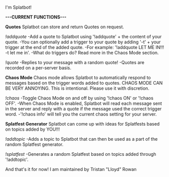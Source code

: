 I'm Splatbot!

**---CURRENT FUNCTIONS---**

**Quotes**
Splatbot can store and return Quotes on request.

*!addquote*
    -Add a quote to Splatbot using '!addquote' + the content of your quote.
        -You can optionally add a trigger to your quote by adding '-t' + your trigger at the end of the added quote.
        -For example: '!addquote LET ME IN!!! -t let me in'.
        -What do triggers do? Read more in the Chaos Mode section.

*!quote*
    -Replies to your message with a random quote!
        -Quotes are recorded on a per-server basis.

**Chaos Mode**
Chaos mode allows Splatbot to automatically respond to messages based on the trigger words added to quotes.
CHAOS MODE CAN BE VERY ANNOYING. This is intentional. Please use it with discretion.

*!chaos*
    -Toggle Chaos Mode on and off by using '!chaos ON' or '!chaos OFF'.
        -When Chaos Mode is enabled, Splatbot will read each message sent in the server and reply with a quote if the message used the correct trigger word.
    -'!chaos info' will tell you the current chaos setting for your server.

**Splatfest Generator**
Splatbot can come up with ideas for Splatfests based on topics added by YOU!!!

*!addtopic*
    -Adds a topic to Splatbot that can then be used as a part of the random Splatfest generator.

*!splatfest*
    -Generates a random Splatfest based on topics added through '!addtopic'.

And that's it for now! I am maintained by Tristan "Lloyd" Rowan